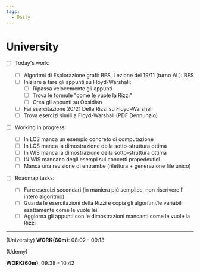 ```yaml
---
tags:
  - Daily
---
```


# University 

- [ ] Today's work:
      
	- [ ] Algoritmi di Esplorazione grafi: BFS, Lezione del 19/11 (turno AL): BFS
	- [ ] Iniziare a fare gli appunti su Floyd-Warshall:
		- [ ] Ripassa velocemente gli appunti 
		- [ ] Trova le formule "come le vuole la Rizzi"
		- [ ] Crea gli appunti su Obsidian
	- [ ] Fai esercitazione 20/21 Della Rizzi su Floyd-Warshall
	- [ ] Trova esercizi simili a Floyd-Warshall (PDF Dennunzio)
	      
- [ ] Working in progress:
      
	- [ ] In LCS manca un esempio concreto di computazione
	- [ ] In LCS manca la dimostrazione della sotto-struttura ottima
	- [ ] In WIS manca la dimostrazione della sotto-struttura ottima 
	- [ ] IN WIS mancano degli esempi sui concetti propedeutici
	- [ ] Manca una revisione di entrambe (rilettura + generazione file unico)
	      
- [ ] Roadmap tasks:
      
	- [ ] Fare esercizi secondari (in maniera più semplice, non riscrivere l' intero algoritmo)
	- [ ] Guarda le esercitazioni della Rizzi e copia gli algoritmi/le variabili esattamente come le vuole lei
	- [ ] Aggiorna gli appunti con le dimostrazioni mancanti come le vuole la Rizzi

***

(University)
**WORK(60m)**: 08:02 - 09:13 

(Udemy)

**WORK(60m)**: 09:38 - 10:42